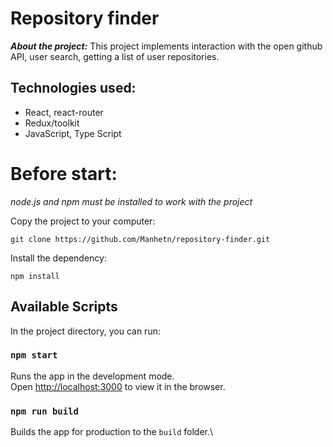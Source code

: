 # Repository finder

**_About the project:_** This project implements interaction with the open github API, user search, getting a list of user repositories.

## Technologies used:

- React, react-router
- Redux/toolkit
- JavaScript, Type Script

# Before start:

_node.js and npm must be installed to work with the project_

Copy the project to your computer:

```
git clone https://github.com/Manhetn/repository-finder.git
```

Install the dependency:

```
npm install
```

## Available Scripts

In the project directory, you can run:

### `npm start`

Runs the app in the development mode.\
Open [http://localhost:3000](http://localhost:3000) to view it in the browser.

### `npm run build`

Builds the app for production to the `build` folder.\
